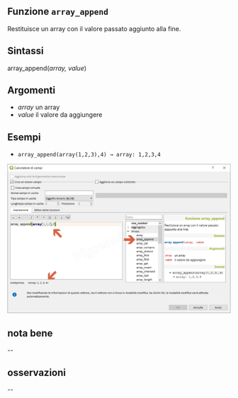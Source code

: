 ## Funzione `array_append`

Restituisce un array con il valore passato aggiunto alla fine.

## Sintassi

array_append(_array, value_)

## Argomenti

* _array_ un array
* _value_ il valore da aggiungere

## Esempi

* `array_append(array(1,2,3),4) → array: 1,2,3,4`

![](/img/arrays/array_append/array_append1.png)

## nota bene

--

## osservazioni

--